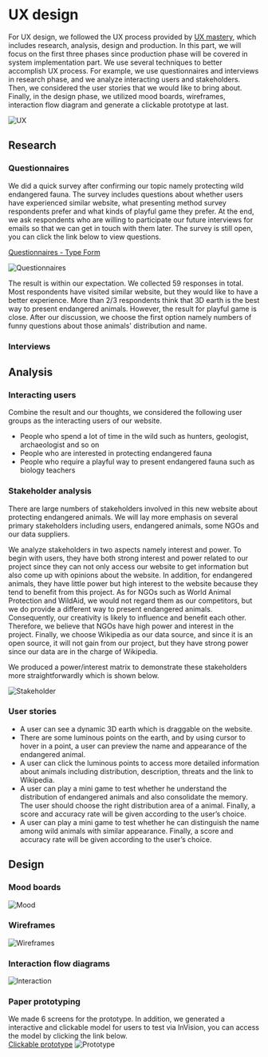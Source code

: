 

# UX design

For UX design, we followed the UX process provided by [UX mastery](https://uxmastery.com/resources/process), which includes research, analysis, design and production. In this part, we will focus on the first three phases since production phase will be covered in system implementation part. We use several techniques to better accomplish UX process. For example, we use questionnaires and interviews in research phase, and we analyze interacting users and stakeholders. Then, we considered the user stories that we would like to bring about. Finally, in the design phase, we utilized mood boards, wireframes, interaction flow diagram and generate a clickable prototype at last.

![UX](pics/UX.png)

## Research

### Questionnaires

We did a quick survey after confirming our topic namely protecting wild endangered fauna. The survey includes questions about whether users have experienced similar website, what presenting method survey respondents prefer and what kinds of playful game they prefer. At the end, we ask respondents who are willing to participate our future interviews for emails so that we can get in touch with them later. The survey is still open, you can click the link below to view questions.

[Questionnaires - Type Form](https://ov7517xx4ey.typeform.com/to/haDsNnq5)

![Questionnaires](pics/Questionnaire.jpg)


The result is within our expectation. We collected 59 responses in total. Most respondents have visited similar website, but they would like to have a better experience. More than 2/3 respondents think that 3D earth is the best way to present endangered animals. However, the result for playful game is close. After our discussion, we choose the first option namely numbers of funny questions about those animals' distribution and name.

### Interviews

## Analysis

### Interacting users

Combine the result and our thoughts, we considered the following user groups as the interacting users of our website.

- People who spend a lot of time in the wild such as hunters, geologist, archaeologist and so on
- People who are interested in protecting endangered fauna
- People who require a playful way to present endangered fauna such as biology teachers

### Stakeholder analysis

There are large numbers of stakeholders involved in this new website about protecting endangered animals. We will lay more emphasis on several primary stakeholders including users, endangered animals, some NGOs and our data suppliers.

We analyze stakeholders in two aspects namely interest and power. To begin with users, they have both strong interest and power related to our project since they can not only access our website to get information but also come up with opinions about the website. In addition, for endangered animals, they have little power but high interest to the website because they tend to benefit from this project. As for NGOs such as World Animal Protection and WildAid, we would not regard them as our competitors, but we do provide a different way to present endangered animals. Consequently, our creativity is likely to influence and benefit each other. Therefore, we believe that NGOs have high power and interest in the project. Finally, we choose Wikipedia as our data source, and since it is an open source, it will not gain from our project, but they have strong power since our data are in the charge of Wikipedia. 

We produced a power/interest matrix to demonstrate these stakeholders more straightforwardly which is shown below. 

![Stakeholder](pics/Stakeholder.png)

### User stories

- A user can see a dynamic 3D earth which is draggable on the website.
- There are some luminous points on the earth, and by using cursor to hover in a point, a user can preview the name and appearance of the endangered animal.
- A user can click the luminous points to access more detailed information about animals including distribution, description, threats and the link to Wikipedia.
- A user can play a mini game to test whether he understand the distribution of endangered animals and also consolidate the memory. The user should choose the right distribution area of a animal. Finally, a score and accuracy rate will be given according to the user’s choice.
- A user can play a mini game to test whether he can distinguish the name among wild animals with similar appearance. Finally, a score and accuracy rate will be given according to the user’s choice.

## Design

### Mood boards

![Mood](pics/MoodBoard.jpg)

### Wireframes

![Wireframes](pics/Wireframe.png)

### Interaction flow diagrams

![Interaction](pics/FlowChart.png)

### Paper prototyping

We made 6 screens for the prototype. In addition, we generated a interactive and clickable model for users to test via InVision, you can access the model by clicking the link below.  
[Clickable prototype](https://xiaojun507579.invisionapp.com/console/share/PQ2J2NHWAU/617500159)
![Prototype](pics/Prototype.png)
